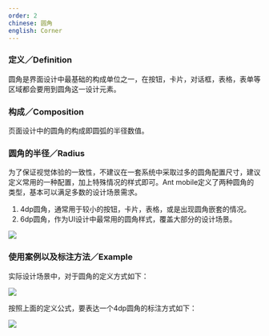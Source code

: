 ```yaml
---
order: 2
chinese: 圆角
english: Corner
---
```


### 定义／Definition  

圆角是界面设计中最基础的构成单位之一，在按钮，卡片，对话框，表格，表单等区域都会要用到圆角这一设计元素。 

### 构成／Composition  

页面设计中的圆角的构成即圆弧的半径数值。 

### 圆角的半径／Radius 

为了保证视觉体验的一致性，不建议在一套系统中采取过多的圆角配置尺寸，建议定义常用的一种配置，加上特殊情况的样式即可。Ant mobile定义了两种圆角的类型，基本可以满足多数的设计场景需求。  

1. 4dp圆角，通常用于较小的按钮，卡片，表格，或是出现圆角嵌套的情况。 
2. 6dp圆角，作为UI设计中最常用的圆角样式，覆盖大部分的设计场景。 


![](https://os.alipayobjects.com/rmsportal/xgmNKAEbAnwqMYq.png)

### 使用案例以及标注方法／Example  

实际设计场景中，对于圆角的定义方式如下：  

![](https://os.alipayobjects.com/rmsportal/HiMVGeYuXwwsUbq.png)

按照上面的定义公式，要表达一个4dp圆角的标注方式如下：  

![](https://os.alipayobjects.com/rmsportal/YtIqiJTVOBZLcLm.png)